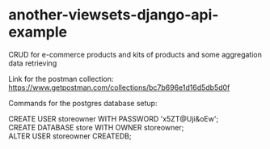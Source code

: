 # another-viewsets-django-api-example
CRUD for e-commerce products and kits of products and some aggregation data retrieving

Link for the postman collection: https://www.getpostman.com/collections/bc7b696e1d16d5db5d0f
 
 
Commands for the postgres database setup: 

CREATE USER storeowner WITH PASSWORD 'x5ZT@Uji&oEw';\
CREATE DATABASE store WITH OWNER storeowner;\
ALTER USER storeowner CREATEDB;





